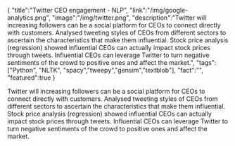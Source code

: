 
{
    "title":"Twitter CEO engagement - NLP",
    "link":"/img/google-analytics.png",
    "image":"/img/twitter.png",
    "description":"Twitter will increasing followers can be a social platform for CEOs to connect directly with customers. Analysed tweeting styles of CEOs from different sectors to ascertain the characteristics that make them influential. Stock price analysis (regression) showed influential CEOs can actually  impact stock prices through tweets. Influential CEOs can leverage Twitter to turn negative sentiments of the crowd to positive ones and affect the market.",
    "tags":["Python", "NLTK", "spacy","tweepy","gensim","textblob"],
    "fact":"",
    "featured":true
}

Twitter will increasing followers can be a social platform for CEOs to connect directly with customers. Analysed tweeting styles of CEOs from different sectors to ascertain the characteristics that make them influential. Stock price analysis (regression) showed influential CEOs can actually  impact stock prices through tweets. Influential CEOs can leverage Twitter to turn negative sentiments of the crowd to positive ones and affect the market.


